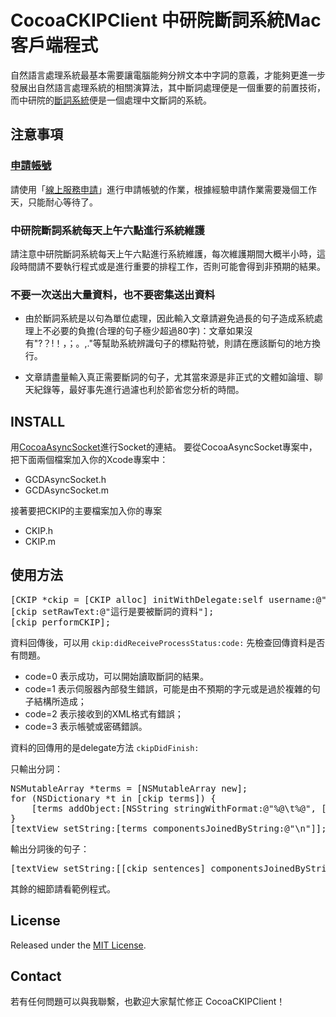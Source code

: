 
# CocoaCKIPClient 中研院斷詞系統Mac客戶端程式

自然語言處理系統最基本需要讓電腦能夠分辨文本中字詞的意義，才能夠更進一步發展出自然語言處理系統的相關演算法，其中斷詞處理便是一個重要的前置技術，而中研院的[斷詞系統](http://ckipsvr.iis.sinica.edu.tw/)便是一個處理中文斷詞的系統。

## 注意事項

### [申請帳號](http://ckipsvr.iis.sinica.edu.tw/)

請使用「[線上服務申請](http://ckipsvr.iis.sinica.edu.tw/webservice.htm)」進行申請帳號的作業，根據經驗申請作業需要幾個工作天，只能耐心等待了。

### 中研院斷詞系統每天上午六點進行系統維護

請注意中研院斷詞系統每天上午六點進行系統維護，每次維護期間大概半小時，這段時間請不要執行程式或是進行重要的排程工作，否則可能會得到非預期的結果。

### 不要一次送出大量資料，也不要密集送出資料

- 由於斷詞系統是以句為單位處理，因此輸入文章請避免過長的句子造成系統處理上不必要的負擔(合理的句子極少超過80字)：文章如果沒有"?？!！，；。,."等幫助系統辨識句子的標點符號，則請在應該斷句的地方換行。

- 文章請盡量輸入真正需要斷詞的句子，尤其當來源是非正式的文體如論壇、聊天紀錄等，最好事先進行過濾也利於節省您分析的時間。

## INSTALL

用[CocoaAsyncSocket](https://github.com/robbiehanson/CocoaAsyncSocket)進行Socket的連結。
要從CocoaAsyncSocket專案中，把下面兩個檔案加入你的Xcode專案中：
- GCDAsyncSocket.h
- GCDAsyncSocket.m

接著要把CKIP的主要檔案加入你的專案
- CKIP.h
- CKIP.m

## 使用方法

<pre>
[CKIP *ckip = [CKIP alloc] initWithDelegate:self username:@"username" password:@"password"];
[ckip setRawText:@"這行是要被斷詞的資料"];
[ckip performCKIP];
</pre>

資料回傳後，可以用 `ckip:didReceiveProcessStatus:code:` 先檢查回傳資料是否有問題。
- code=0 表示成功，可以開始讀取斷詞的結果。
- code=1 表示伺服器內部發生錯誤，可能是由不預期的字元或是過於複雜的句子結構所造成；
- code=2 表示接收到的XML格式有錯誤；
- code=3 表示帳號或密碼錯誤。

資料的回傳用的是delegate方法 `ckipDidFinish:`

只輸出分詞：
<pre>
NSMutableArray *terms = [NSMutableArray new];
for (NSDictionary *t in [ckip terms]) {
    [terms addObject:[NSString stringWithFormat:@"%@\t%@", [t objectForKey:@"term"], [t objectForKey:@"tag"]]];
}
[textView setString:[terms componentsJoinedByString:@"\n"]];
</pre>

輸出分詞後的句子：
<pre>
[textView setString:[[ckip sentences] componentsJoinedByString:@"\n"]];
</pre>

其餘的細節請看範例程式。

## License

Released under the [MIT License](http://opensource.org/licenses/MIT).


## Contact

若有任何問題可以與我聯繫，也歡迎大家幫忙修正 CocoaCKIPClient！